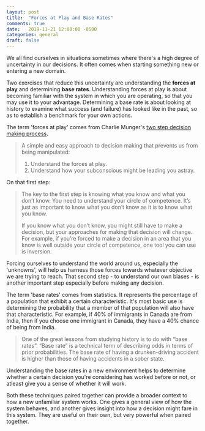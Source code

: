 ```yaml
---
layout: post
title:  "Forces at Play and Base Rates"
comments: true
date:   2019-11-21 12:00:00 -0500
categories: general
draft: false
---
```


We all find ourselves in situations sometimes where there's a high degree of uncertainty in our decisions. It often comes when starting something new or entering a new domain. 

Two exercises that reduce this uncertainty are understanding the **forces at play** and determining **base rates**. Understanding forces at play is about becoming familiar with the system in which you are operating, so that you may use it to your advantage. Determining a base rate is about looking at history to examine what success (and failure) has looked like in the past, so as to establish a benchmark for your own actions. 

The term 'forces at play' comes from Charlie Munger's [two step decision making process](https://fs.blog/2013/04/munger-two-step/).

> A simple and easy approach to decision making that prevents us from being manipulated:
> 1. Understand the forces at play.
> 2. Understand how your subconscious might be leading you astray.

On that first step:

> The key to the first step is knowing what you know and what you don’t know. You need to understand your circle of competence. It’s just as important to know what you don’t know as it is to know what you know.
> 
> If you know what you don’t know, you might still have to make a decision, but your approaches for making that decision will change. For example, if you’re forced to make a decision in an area that you know is well outside your circle of competence, one tool you can use is inversion.

Forcing ourselves to understand the world around us, especially the 'unknowns', will help us harness those forces towards whatever objective we are trying to reach. That second step - to understand our own biases - is another important step especially before making any decision.

The term 'base rates' comes from statistics. It represents the percentage of a population that exhibit a certain characteristic. It's most basic use is determining the probability that a member of that population will also have that characteristic. For example, if 40% of immigrants in Canada are from India, then if you choose one immigrant in Canada, they have a 40% chance of being from India. 

> One of the great lessons from studying history is to do with “base rates”. “Base rate” is a technical term of describing odds in terms of prior probabilities. The base rate of having a drunken-driving accident is higher than those of having accidents in a sober state.

Understanding the base rates in a new environment helps to determine whether a certain decision you're considering has worked before or not, or atleast give you a sense of whether it will work. 

Both these techniques paired together can provide a broader context to how a new unfamiliar system works. One gives a general view of how the system behaves, and another gives insight into how a decision might fare in this system. They are useful on their own, but very powerful when paired together. 